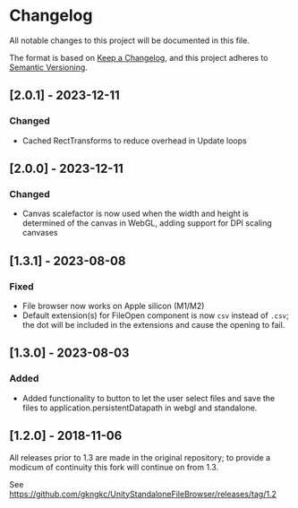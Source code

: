 ﻿# Changelog
All notable changes to this project will be documented in this file.

The format is based on [Keep a Changelog](https://keepachangelog.com/en/1.0.0/),
and this project adheres to [Semantic Versioning](https://semver.org/spec/v2.0.0.html).

## [2.0.1] - 2023-12-11

### Changed
- Cached RectTransforms to reduce overhead in Update loops

## [2.0.0] - 2023-12-11

### Changed
- Canvas scalefactor is now used when the width and height is determined of the canvas in WebGL, adding support for DPI scaling canvases

## [1.3.1] - 2023-08-08

### Fixed
- File browser now works on Apple silicon (M1/M2)
- Default extension(s) for FileOpen component is now `csv` instead of `.csv`; the dot will be included in the extensions
  and cause the opening to fail.

## [1.3.0] - 2023-08-03

### Added

* Added functionality to button to let the user select files and save the files to application.persistentDatapath in 
  webgl and standalone.

## [1.2.0] - 2018-11-06

All releases prior to 1.3 are made in the original repository; to provide a modicum of continuity this fork will 
continue on from 1.3.

See https://github.com/gkngkc/UnityStandaloneFileBrowser/releases/tag/1.2
